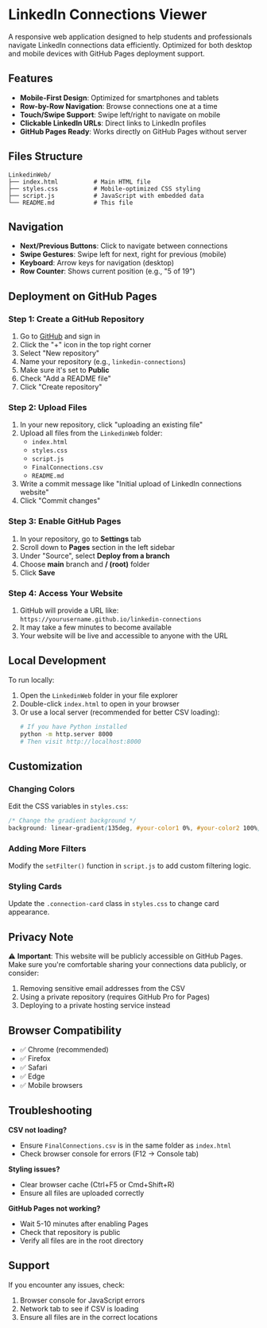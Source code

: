 # LinkedIn Connections Viewer

A responsive web application designed to help students and professionals navigate LinkedIn connections data efficiently. Optimized for both desktop and mobile devices with GitHub Pages deployment support.

## Features

- **Mobile-First Design**: Optimized for smartphones and tablets
- **Row-by-Row Navigation**: Browse connections one at a time
- **Touch/Swipe Support**: Swipe left/right to navigate on mobile
- **Clickable LinkedIn URLs**: Direct links to LinkedIn profiles
- **GitHub Pages Ready**: Works directly on GitHub Pages without server

## Files Structure

```
LinkedinWeb/
├── index.html          # Main HTML file
├── styles.css          # Mobile-optimized CSS styling
├── script.js           # JavaScript with embedded data
└── README.md           # This file
```

## Navigation

- **Next/Previous Buttons**: Click to navigate between connections
- **Swipe Gestures**: Swipe left for next, right for previous (mobile)
- **Keyboard**: Arrow keys for navigation (desktop)
- **Row Counter**: Shows current position (e.g., "5 of 19")

## Deployment on GitHub Pages

### Step 1: Create a GitHub Repository

1. Go to [GitHub](https://github.com) and sign in
2. Click the "+" icon in the top right corner
3. Select "New repository"
4. Name your repository (e.g., `linkedin-connections`)
5. Make sure it's set to **Public**
6. Check "Add a README file"
7. Click "Create repository"

### Step 2: Upload Files

1. In your new repository, click "uploading an existing file"
2. Upload all files from the `LinkedinWeb` folder:
   - `index.html`
   - `styles.css`
   - `script.js`
   - `FinalConnections.csv`
   - `README.md`
3. Write a commit message like "Initial upload of LinkedIn connections website"
4. Click "Commit changes"

### Step 3: Enable GitHub Pages

1. In your repository, go to **Settings** tab
2. Scroll down to **Pages** section in the left sidebar
3. Under "Source", select **Deploy from a branch**
4. Choose **main** branch and **/ (root)** folder
5. Click **Save**

### Step 4: Access Your Website

1. GitHub will provide a URL like: `https://yourusername.github.io/linkedin-connections`
2. It may take a few minutes to become available
3. Your website will be live and accessible to anyone with the URL

## Local Development

To run locally:

1. Open the `LinkedinWeb` folder in your file explorer
2. Double-click `index.html` to open in your browser
3. Or use a local server (recommended for better CSV loading):
   ```bash
   # If you have Python installed
   python -m http.server 8000
   # Then visit http://localhost:8000
   ```

## Customization

### Changing Colors
Edit the CSS variables in `styles.css`:
```css
/* Change the gradient background */
background: linear-gradient(135deg, #your-color1 0%, #your-color2 100%);
```

### Adding More Filters
Modify the `setFilter()` function in `script.js` to add custom filtering logic.

### Styling Cards
Update the `.connection-card` class in `styles.css` to change card appearance.

## Privacy Note

⚠️ **Important**: This website will be publicly accessible on GitHub Pages. Make sure you're comfortable sharing your connections data publicly, or consider:

1. Removing sensitive email addresses from the CSV
2. Using a private repository (requires GitHub Pro for Pages)
3. Deploying to a private hosting service instead

## Browser Compatibility

- ✅ Chrome (recommended)
- ✅ Firefox
- ✅ Safari
- ✅ Edge
- ✅ Mobile browsers

## Troubleshooting

**CSV not loading?**
- Ensure `FinalConnections.csv` is in the same folder as `index.html`
- Check browser console for errors (F12 → Console tab)

**Styling issues?**
- Clear browser cache (Ctrl+F5 or Cmd+Shift+R)
- Ensure all files are uploaded correctly

**GitHub Pages not working?**
- Wait 5-10 minutes after enabling Pages
- Check that repository is public
- Verify all files are in the root directory

## Support

If you encounter any issues, check:
1. Browser console for JavaScript errors
2. Network tab to see if CSV is loading
3. Ensure all files are in the correct locations
